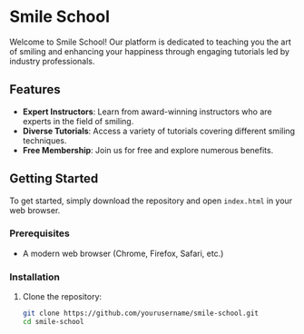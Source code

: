 # Smile School

Welcome to Smile School! Our platform is dedicated to teaching you the art of smiling and enhancing your happiness through engaging tutorials led by industry professionals.

## Features

- **Expert Instructors**: Learn from award-winning instructors who are experts in the field of smiling.
- **Diverse Tutorials**: Access a variety of tutorials covering different smiling techniques.
- **Free Membership**: Join us for free and explore numerous benefits.

## Getting Started

To get started, simply download the repository and open `index.html` in your web browser.

### Prerequisites

- A modern web browser (Chrome, Firefox, Safari, etc.)

### Installation

1. Clone the repository:
   ```bash
   git clone https://github.com/yourusername/smile-school.git
   cd smile-school
